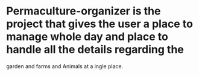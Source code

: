 # Permaculture-organizer is the project that gives the user a place to manage whole day and place to handle all the details regarding the 
garden and farms and Animals at a ingle place. 
